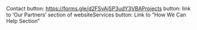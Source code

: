 Contact button: https://forms.gle/d2FSyAjSP3udY3VBAProjects button: link to ‘Our Partners’ section of websiteServices button: Link to “How We Can Help Section”
 